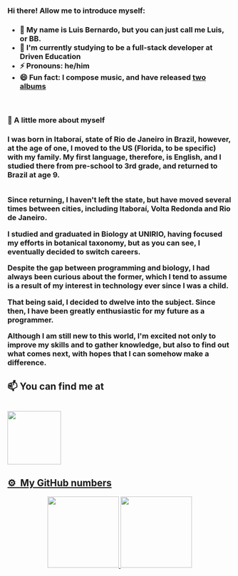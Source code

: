 ### Hi there! Allow me to introduce myself:
<h3>

- 👋 My name is Luis Bernardo, but you can just call me Luis, or BB.
- 🌱 I'm currently studying to be a full-stack developer at Driven Education
- ⚡ Pronouns: he/him
- 😄 Fun fact: I compose music, and have released <a href="https://milkemohoney.bandcamp.com/">two albums</a>
</h3>
<br>

### 📖 A little more about myself

<h3>I was born in Itaboraí, state of Rio de Janeiro in Brazil, however, at the age of one, I moved to the US (Florida, to be specific) with my family. My first language, therefore, is English, and I studied there from pre-school to 3rd grade, and returned to Brazil at age 9.

</br>Since returning, I haven't left the state, but have moved several times between cities, including Itaboraí, Volta Redonda and Rio de Janeiro.

I studied and graduated in Biology at UNIRIO, having focused my efforts in botanical taxonomy, but as you can see, I eventually decided to switch careers.

Despite the gap between programming and biology, I had always been curious about the former, which I tend to assume is a result of my interest in technology ever since I was a child. 

That being said, I decided to dwelve into the subject. Since then, I have been greatly enthusiastic for my future as a programmer.

Although I am still new to this world, I'm excited not only to improve my skills and to gather knowledge, but also to find out what comes next, with hopes that I can somehow make a difference. </h3>

## 📫 You can find me at
<br>
<a href="https://www.linkedin.com/in/luisbernardoss/" target="_blank"><img src="https://img.shields.io/badge/LinkedIn-0077B5?style=for-the-badge&logo=linkedin&logoColor=white" width="120"/>
  
## ⚙️ &nbsp;My GitHub numbers
<div align=center>
  <a href="https://github.com/stonasss">
  <img height="160em" src="https://github-readme-stats.vercel.app/api?username=stonasss&show_icons=true&theme=dracula&include_all_commits=true&count_private=true"/>
  <img height="160em" src="https://github-readme-stats.vercel.app/api/top-langs/?username=stonasss&layout=compact&langs_count=7&theme=dracula"/>
</div>

<!--
**stonasss/stonasss** is a ✨ _special_ ✨ repository because its `README.md` (this file) appears on your GitHub profile.

Here are some ideas to get you started:

- 🔭 I’m currently working on ...
- 🌱 I’m currently learning ...
- 👯 I’m looking to collaborate on ...
- 🤔 I’m looking for help with ...
- 💬 Ask me about ...
- 📫 How to reach me: ...
- 😄 Pronouns: ...
- ⚡ Fun fact: ...
-->
